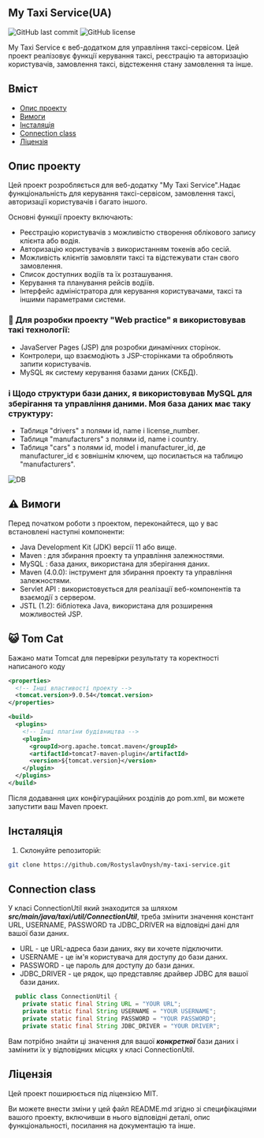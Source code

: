 ## My Taxi Service(UA)

![GitHub last commit](https://img.shields.io/github/last-commit/RostyslavOnysh/my-taxi-service)
![GitHub license](https://img.shields.io/github/license/RostyslavOnysh/my-taxi-service)

My Taxi Service є веб-додатком для управління таксі-сервісом. Цей проект реалізовує функції керування таксі, реєстрацію та авторизацію користувачів, замовлення таксі, відстеження стану замовлення та інше.

## Вміст

- [Опис проекту](#опис-проекту)
- [Вимоги](#вимоги)
- [Інсталяція](#інсталяція)
- [Connection class](#connection-class)
- [Ліцензія](#ліцензія)


## Опис проекту

Цей проект розробляється для веб-додатку "My Taxi Service".Надає функціональність для керування таксі-сервісом, замовлення таксі, авторизації користувачів і багато іншого.

Основні функції проекту включають:

- Реєстрацію користувачів з можливістю створення облікового запису клієнта або водія.
- Авторизацію користувачів з використанням токенів або сесій.
- Можливість клієнтів замовляти таксі та відстежувати стан свого замовлення.
- Список доступних водіїв та їх розташування.
- Керування та планування рейсів водіїв.
- Інтерфейс адміністратора для керування користувачами, таксі та іншими параметрами системи.

### 🧰 Для розробки проекту "Web practice" я використовував такі технології:

- JavaServer Pages (JSP) для розробки динамічних сторінок.
- Контролери, що взаємодіють з JSP-сторінками та обробляють запити користувачів.
- MySQL як систему керування базами даних (СКБД).

### ℹ️ Щодо структури бази даних, я використовував MySQL для зберігання та управління даними. Моя база даних має таку структуру:

- Таблиця "drivers" з полями id, name і license_number.
- Таблиця "manufacturers" з полями id, name і country.
- Таблиця "cars" з полями id, model і manufacturer_id, де manufacturer_id є зовнішнім ключем, що посилається на таблицю "manufacturers".

  
![DB](https://github.com/RostyslavOnysh/my-taxi-service/assets/98691406/237bd637-96f9-4cdc-8c3c-12daa790693a)

  

## ⚠️ Вимоги

Перед початком роботи з проектом, переконайтеся, що у вас встановлені наступні компоненти:

- Java Development Kit (JDK) версії 11 або вище.
- Maven : для збирання проекту та управління залежностями.
-  MySQL : база даних, використана для зберігання даних.
- Maven (4.0.0): інструмент для збирання проекту та управління залежностями.
- Servlet API : використовується для реалізації веб-компонентів та взаємодії з сервером.
- JSTL (1.2): бібліотека Java, використана для розширення можливостей JSP.

## 😺 Tom Cat
 Бажано мати Tomcat для перевірки результату та коректності написаного коду
```xml
<properties>
  <!-- Інші властивості проекту -->
  <tomcat.version>9.0.54</tomcat.version>
</properties>

<build>
  <plugins>
    <!-- Інші плагіни будівництва -->
    <plugin>
      <groupId>org.apache.tomcat.maven</groupId>
      <artifactId>tomcat7-maven-plugin</artifactId>
      <version>${tomcat.version}</version>
    </plugin>
  </plugins>
</build>
```
Після додавання цих конфігураційних розділів до pom.xml, ви можете запустити ваш Maven проект.


## Інсталяція

1. Склонуйте репозиторій:

```bash
git clone https://github.com/RostyslavOnysh/my-taxi-service.git
```

## Connection class
У класі ConnectionUtil який знаходится за шляхом 
 ***src/main/java/taxi/util/ConnectionUtil***,
 треба змінити значення констант URL, USERNAME, PASSWORD та JDBC_DRIVER на відповідні дані для вашої бази даних.
* URL - це URL-адреса бази даних, яку ви хочете підключити.
* USERNAME - це ім'я користувача для доступу до бази даних.
* PASSWORD - це пароль для доступу до бази даних.
* JDBC_DRIVER - це рядок, що представляє драйвер JDBC для вашої бази даних.

```java
  public class ConnectionUtil {
    private static final String URL = "YOUR URL";
    private static final String USERNAME = "YOUR USERNAME";
    private static final String PASSWORD = "YOUR PASSWORD";
    private static final String JDBC_DRIVER = "YOUR DRIVER";
 ```

Вам потрібно знайти ці значення для вашої ***конкретної*** бази даних і замінити їх у відповідних місцях у класі ConnectionUtil.


## Ліцензія
Цей проект поширюється під ліцензією MIT.

Ви можете внести зміни у цей файл README.md згідно зі специфікаціями вашого проекту, включивши в нього відповідні деталі, опис функціональності, посилання на документацію та інше.












